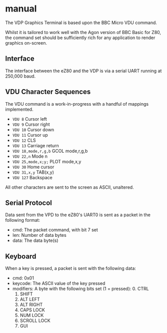 # manual

The VDP Graphics Terminal is based upon the BBC Micro VDU command.

Whilst it is tailored to work well with the Agon version of BBC Basic for Z80, the command set should be sufficiently rich for any application to render graphics on-screen.

## Interface

The interface between the eZ80 and the VDP is via a serial UART running at 250,000 baud.

## VDU Character Sequences

The VDU command is a work-in-progress with a handful of mappings implemented.

- `VDU 8` Cursor left
- `VDU 9` Cursor right
- `VDU 10` Cursor down
- `VDU 11` Cursor up
- `VDU 12` CLS
- `VDU 13` Carriage return
- `VDU 18,mode,r,g,b` GCOL mode,r,g,b
- `VDU 22,n` Mode n
- `VDU 25,mode,x;y;` PLOT mode,x,y
- `VDU 30` Home cursor
- `VDU 31,x,y` TAB(x,y)
- `VDU 127` Backspace

All other characters are sent to the screen as ASCII, unaltered.

## Serial Protocol

Data sent from the VPD to the eZ80's UART0 is sent as a packet in the following format:

- cmd: The packet command, with bit 7 set
- len: Number of data bytes
- data: The data byte(s)

## Keyboard

When a key is pressed, a packet is sent with the following data:
- cmd: 0x01
- keycode: The ASCII value of the key pressed
- modifiers: A byte with the following bits set (1 = pressed):
	0. CTRL
	1. SHIFT
	2. ALT LEFT
	3. ALT RIGHT
	4. CAPS LOCK
	5. NUM LOCK
	6. SCROLL LOCK
	7. GUI